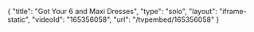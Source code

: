 {
    "title": "Got Your 6 and Maxi Dresses",
    "type": "solo",
    "layout": "iframe-static",
    "videoId": "165356058",
    "url": "\/tvpembed\/165356058"
}